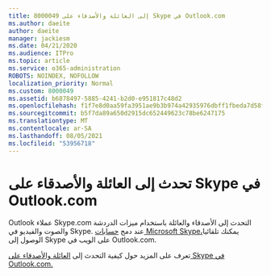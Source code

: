 ```yaml
---
title: 8000049 إلى العائلة والأصدقاء على Skype في Outlook.com
ms.author: daeite
author: daeite
manager: jackiesm
ms.date: 04/21/2020
ms.audience: ITPro
ms.topic: article
ms.service: o365-administration
ROBOTS: NOINDEX, NOFOLLOW
localization_priority: Normal
ms.custom: 8000049
ms.assetid: b6878497-5885-4241-b2d0-e951817c48d2
ms.openlocfilehash: f1f7e8d0aa59fa3951ae9b3b974a42935976dbff1fbeda7d58fcc52bb39de98a
ms.sourcegitcommit: b5f7da89a650d2915dc652449623c78be6247175
ms.translationtype: MT
ms.contentlocale: ar-SA
ms.lasthandoff: 08/05/2021
ms.locfileid: "53956718"
---
```

# <a name="talk-to-family-and-friends-on-skype-in-outlookcom"></a>تحدث إلى العائلة والأصدقاء على Skype في Outlook.com

Outlook عملاء Skype.com التحدث إلى الأصدقاء والعائلة باستخدام ميزات الدردشة والصوت والفيديو في Skype. عند دمج [حسابات Microsoft Skype،](https://go.microsoft.com/fwlink/p/?linkid=2001101&amp;clcid=0x409)يمكنك تلقائيا الوصول إلى Skype على الويب في Outlook.com.
  
تعرف على المزيد حول كيفية التحدث إلى [العائلة والأصدقاء على Skype في Outlook.com.](https://go.microsoft.com/fwlink/p/?linkid=2001407&amp;clcid=0x409)
  

